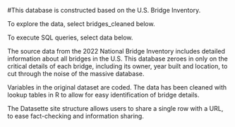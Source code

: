 #This database is constructed based on the U.S. Bridge Inventory.

To explore the data, select bridges_cleaned below.

To execute SQL queries, select data below.

The source data from the 2022 National Bridge Inventory includes detailed information about all bridges in the U.S. This database zeroes in only on the critical details of each bridge, including its owner, year built and location, to cut through the noise of the massive database.

Variables in the original dataset are coded. The data has been cleaned with lookup tables in R to allow for easy identification of bridge details.

The Datasette site structure allows users to share a single row with a URL, to ease fact-checking and information sharing.
